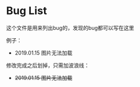 # Bug List

这个文件是用来列出bug的，发现的bug都可以写在这里

例子：

- 2019.01.15 图片无法加载

修改完成之后划掉，只需加波浪线：

- ~~2019.01.15 图片无法加载~~